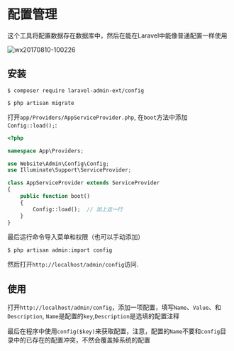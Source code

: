 # 配置管理

这个工具将配置数据存在数据库中，然后在能在Laravel中能像普通配置一样使用

![wx20170810-100226](https://user-images.githubusercontent.com/1479100/29151322-0879681a-7db3-11e7-8005-03310686c884.png)

## 安装

```
$ composer require laravel-admin-ext/config

$ php artisan migrate
```

打开`app/Providers/AppServiceProvider.php`, 在`boot`方法中添加`Config::load();`:

```php
<?php

namespace App\Providers;

use Website\Admin\Config\Config;
use Illuminate\Support\ServiceProvider;

class AppServiceProvider extends ServiceProvider
{
    public function boot()
    {
        Config::load();  // 加上这一行
    }
}
```

最后运行命令导入菜单和权限（也可以手动添加）

```
$ php artisan admin:import config
```

然后打开`http://localhost/admin/config`访问.

## 使用

打开`http://localhost/admin/config`，添加一项配置，填写`Name`、`Value`、和`Description`, `Name`是配置的`key`,`Description`是选填的配置注释

最后在程序中使用`config($key)`来获取配置，注意，配置的`Name`不要和`config`目录中的已存在的配置冲突，不然会覆盖掉系统的配置

